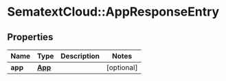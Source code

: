 # SematextCloud::AppResponseEntry

## Properties

| Name    | Type              | Description | Notes      |
| ------- | ----------------- | ----------- | ---------- |
| **app** | [**App**](App.md) |             | [optional] |
